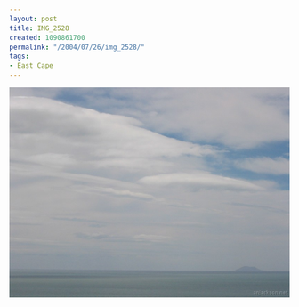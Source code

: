 ```yaml
---
layout: post
title: IMG_2528
created: 1090861700
permalink: "/2004/07/26/img_2528/"
tags:
- East Cape
---
```


<img src="/image/images/img_2528-846.jpg"/>

